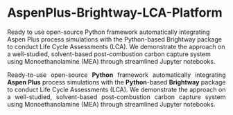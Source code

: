 # AspenPlus-Brightway-LCA-Platform
Ready to use open-source Python framework automatically integrating Aspen Plus process simulations with the Python-based Brightway package to conduct Life Cycle Assessments (LCA). We demonstrate the approach on a well-studied, solvent-based post-combustion carbon capture system using Monoethanolamine (MEA) through streamlined Jupyter notebooks.
<p style="text-align: justify;">
Ready-to-use open-source <strong>Python</strong> framework automatically integrating <strong>Aspen Plus</strong> process simulations with the <strong>Python</strong>-based <strong>Brightway</strong> package to conduct Life Cycle Assessments (LCA). We demonstrate the approach on a well-studied, solvent-based post-combustion carbon capture system using Monoethanolamine (MEA) through streamlined Jupyter notebooks.
</p>

